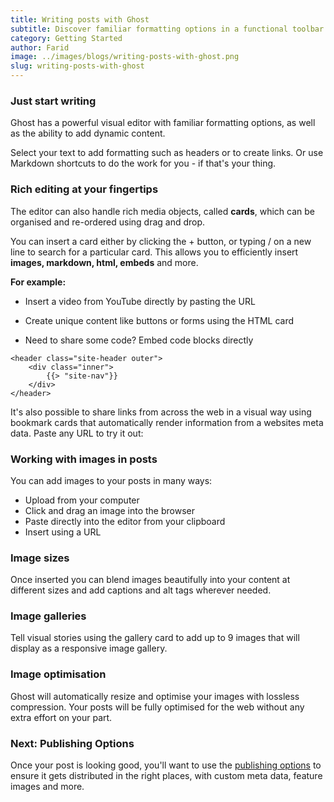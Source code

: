 ```yaml
---
title: Writing posts with Ghost
subtitle: Discover familiar formatting options in a functional toolbar and the ability to add dynamic content seamlessly.
category: Getting Started
author: Farid
image: ../images/blogs/writing-posts-with-ghost.png
slug: writing-posts-with-ghost
---
```


### Just start writing

Ghost has a powerful visual editor with familiar formatting options, as well as the ability to add dynamic content.

Select your text to add formatting such as headers or to create links. Or use Markdown shortcuts to do the work for you - if that's your thing.

### Rich editing at your fingertips

The editor can also handle rich media objects, called **cards**, which can be organised and re-ordered using drag and drop.

You can insert a card either by clicking the + button, or typing / on a new line to search for a particular card. This allows you to efficiently insert **images, markdown, html, embeds** and more.

**For example:**

- Insert a video from YouTube directly by pasting the URL

- Create unique content like buttons or forms using the HTML card

- Need to share some code? Embed code blocks directly

```
<header class="site-header outer">
    <div class="inner">
        {{> "site-nav"}}
    </div>
</header>
```

It's also possible to share links from across the web in a visual way using bookmark cards that automatically render information from a websites meta data. Paste any URL to try it out:

### Working with images in posts

You can add images to your posts in many ways:

- Upload from your computer
- Click and drag an image into the browser
- Paste directly into the editor from your clipboard
- Insert using a URL

### Image sizes

Once inserted you can blend images beautifully into your content at different sizes and add captions and alt tags wherever needed.

### Image galleries

Tell visual stories using the gallery card to add up to 9 images that will display as a responsive image gallery.

### Image optimisation

Ghost will automatically resize and optimise your images with lossless compression. Your posts will be fully optimised for the web without any extra effort on your part.

### Next: Publishing Options

Once your post is looking good, you'll want to use the [publishing options](https://gatsby.ghost.io/private/?r=%2Fpublishing-options%2F) to ensure it gets distributed in the right places, with custom meta data, feature images and more.
